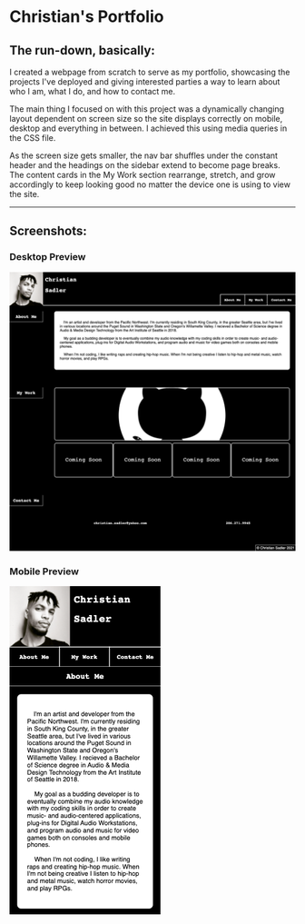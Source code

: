 # Christian's Portfolio

## The run-down, basically:

I created a webpage from scratch to serve as my portfolio, showcasing the projects I've deployed and giving interested parties a way to learn about who I am, what I do, and how to contact me.

The main thing I focused on with this project was a dynamically changing layout dependent on screen size so the site displays correctly on mobile, desktop and everything in between. I achieved this using media queries in the CSS file.

As the screen size gets smaller, the nav bar shuffles under the constant header and the headings on the sidebar extend to become page breaks. The content cards in the My Work section rearrange, stretch, and grow accordingly to keep looking good no matter the device one is using to view the site.

---

## Screenshots:

### Desktop Preview
![Preview of the desktop (full size) verson of my site](./assets/images/screenFull.png)

### Mobile Preview
![Preview of the mobile version of my site](./assets/images/screenMobile.png)

